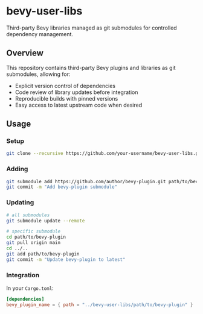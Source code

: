 # bevy-user-libs

Third-party Bevy libraries managed as git submodules for controlled dependency management.

## Overview

This repository contains third-party Bevy plugins and libraries as git submodules, allowing for:
- Explicit version control of dependencies
- Code review of library updates before integration
- Reproducible builds with pinned versions
- Easy access to latest upstream code when desired

## Usage

### Setup
```bash
git clone --recursive https://github.com/your-username/bevy-user-libs.git
```

### Adding
```bash
git submodule add https://github.com/author/bevy-plugin.git path/to/bevy-plugin
git commit -m "Add bevy-plugin submodule"
```

### Updating
```bash
# all submodules
git submodule update --remote

# specific submodule
cd path/to/bevy-plugin
git pull origin main
cd ../..
git add path/to/bevy-plugin
git commit -m "Update bevy-plugin to latest"
```

### Integration

In your `Cargo.toml`:
```toml
[dependencies]
bevy_plugin_name = { path = "../bevy-user-libs/path/to/bevy-plugin" }
```

